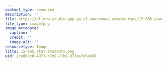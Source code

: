 ```yaml
---
content_type: resource
description: ''
file: https://ol-ocw-studio-app-qa.s3.amazonaws.com/courses/15-665-power-and-negotiation-spring-2014/1ce0b7c84971c7e971b6373ea7e5ab45_15-665_stat-students.png
file_type: image/png
image_metadata:
  caption: ''
  credit: ''
  image-alt: ''
resourcetype: Image
title: 15-665_stat-students.png
uid: 1ce0b7c8-4971-c7e9-71b6-373ea7e5ab45
---
```

